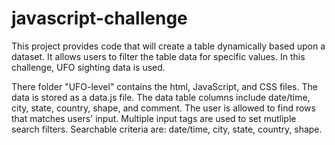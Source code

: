 # javascript-challenge
This project provides code that will create a table dynamically based upon a dataset. It allows users to filter the table data for specific values. In this challenge, UFO sighting data is used. 

There folder "UFO-level" contains the html, JavaScript, and CSS files. The data is stored as a data.js file. The data table columns include date/time, city, state, country, shape, and comment. The user is allowed to find rows that matches users' input. Multiple input tags are used to set mutliple search filters. Searchable criteria are: date/time, city, state, country, shape.
